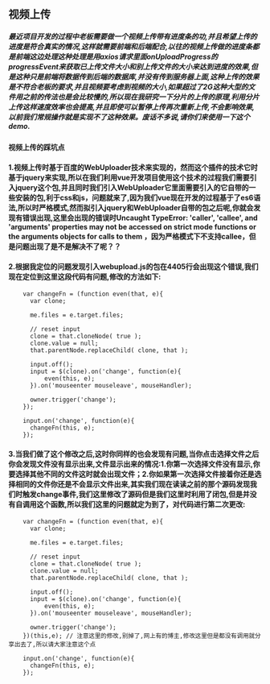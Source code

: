 ## 视频上传
##### 最近项目开发的过程中老板需要做一个视频上传带有进度条的功,并且希望上传的进度是符合真实的情况,这样就需要前端和后端配合,以往的视频上传做的进度条都是前端这边处理这种处理是用axios请求里面onUploadProgress的progressEvent来获取已上传文件大小和别上传文件的大小来达到进度的效果,但是这种只是前端将数据传到后端的数据库,并没有传到服务器上面,这种上传的效果是不符合老板的要求,并且视频要考虑到视频的大小,如果超过了2G这种大型的文件用之前的传法也是会比较慢的,所以现在我研究一下分片的上传的原理,利用分片上传这样速度效率也会提高,并且即使可以暂停上传再次重新上传,不会影响效果,以前我们常规操作就是实现不了这种效果。废话不多说,请你们来使用一下这个demo.

#### 视频上传的踩坑点
#### 1.视频上传时基于百度的WebUploader技术来实现的，然而这个插件的技术它时基于jquery来实现,所以在我们利用vue开发项目使用这个技术的过程我们需要引入jquery这个包,并且同时我们引入WebUploader它里面需要引入的它自带的一些安装的包,利于css和js，问题就来了,因为我们vue现在开发的过程基于了es6语法,所以时严格模式,然而拟引入jquery和WebUploader自带的包之后呢,你就会发现有错误出现,这里会出现的错误时Uncaught TypeError: 'caller', 'callee', and 'arguments' properties may not be accessed on strict mode functions or the arguments objects for calls to them ，因为严格模式下不支持callee，但是问题出现了是不是解决不了呢？？

#### 2.根据我定位的问题发现引入webupload.js的包在4405行会出现这个错误,我们现在定位到这里这段代码有问题,修改的方法如下:
        var changeFn = (function even(that, e){
          var clone;
 
          me.files = e.target.files;
 
          // reset input
          clone = that.cloneNode( true );
          clone.value = null;
          that.parentNode.replaceChild( clone, that );
 
          input.off();
          input = $(clone).on('change', function(e){
              even(this, e);
          }).on('mouseenter mouseleave', mouseHandler);
 
          owner.trigger('change');
        });
 
        input.on('change', function(e){
          changeFn(this, e);
        });

#### 3.当我们做了这个修改之后,这时你同样的也会发现有问题,当你点击选择文件之后你会发现文件没有显示出来,文件显示出来的情况:1.你第一次选择文件没有显示,你要选择其他不同的文件这时就会出现文件；2.你如果第一次选择文件接着你还是选择相同的文件你还是不会显示文件出来,其实我们现在读读之前的那个源码发现我们时触发change事件,我们这里修改了源码但是我们这里时利用了闭包,但是并没有自调用这个函数,所以我们这里的问题就定为到了，对代码进行第二次更改:
        var changeFn = (function even(that, e){
          var clone;
 
          me.files = e.target.files;
 
          // reset input
          clone = that.cloneNode( true );
          clone.value = null;
          that.parentNode.replaceChild( clone, that );
 
          input.off();
          input = $(clone).on('change', function(e){
              even(this, e);
          }).on('mouseenter mouseleave', mouseHandler);
 
          owner.trigger('change');
        })(this,e); // 注意这里的修改,别掉了,网上有的博主,修改这里但是都没有调用就分享出去了,所以请大家注意这个点
 
        input.on('change', function(e){
          changeFn(this, e);
        });
